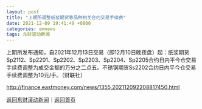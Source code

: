 ```yaml
---
layout: post
title: "上期所调整纸浆期货等品种相关合约交易手续费"
date: 2021-12-09 19:41:49 +0800
categories: emnews
tags: 东财滚动新闻
---
```


上期所发布通知，自2021年12月13日交易（即12月10日晚夜盘）起：纸浆期货Sp2112、Sp2201、Sp2202、Sp2203、Sp2204、Sp2205合约日内平今仓交易手续费调整为成交金额的万分之二点五。不锈钢期货Ss2202合约日内平今仓交易手续费调整为10元/手。（财联社）

<http://finance.eastmoney.com/news/1355,202112092208817450.html>

[返回东财滚动新闻](//finews.withounder.com/emnews/)｜[返回首页](//finews.withounder.com/)